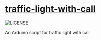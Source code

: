 # [traffic-light-with-call](https://github.com/viduxsh/traffic-light-with-call)

[![LICENSE](https://img.shields.io/badge/license-MIT-lightgrey.svg)](https://github.com/viduxsh/traffic-light/blob/main/LICENSE)

 An Arduino script for traffic light with call